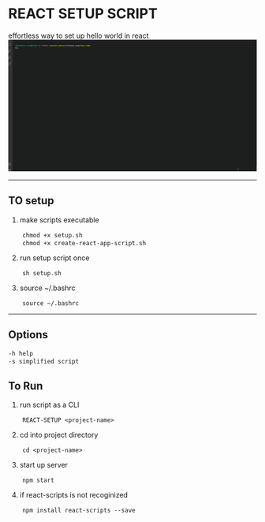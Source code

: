 # REACT SETUP SCRIPT
effortless way to set up hello world in react
![hello world](./hello_world.gif)

---
## TO setup
1. make scripts executable
```
    chmod +x setup.sh
    chmod +x create-react-app-script.sh
```
2. run setup script once
```
    sh setup.sh
```
3. source ~/.bashrc

```
    source ~/.bashrc
```
---

## Options
    -h help
    -s simplified script

## To Run
1. run script as a CLI
```
    REACT-SETUP <project-name>
```
2. cd into project directory
```
    cd <project-name>
```
3. start up server
```
    npm start
```
4. if react-scripts is not recoginized
```
    npm install react-scripts --save
```